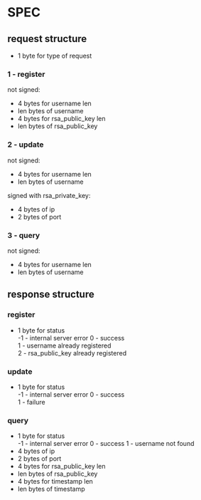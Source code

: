 # SPEC

## request structure

- 1 byte for type of request

### 1 - register

not signed:

- 4 bytes for username len
- len bytes of username
- 4 bytes for rsa_public_key len  
- len bytes of rsa_public_key  

### 2 - update

not signed:

- 4 bytes for username len
- len bytes of username

signed with rsa_private_key:

- 4 bytes of ip
- 2 bytes of port

### 3 - query

not signed:

- 4 bytes for username len
- len bytes of username

## response structure

### register

- 1 byte for status  
-1 - internal server error
0 - success  
1 - username already registered  
2 - rsa_public_key already registered

### update

- 1 byte for status  
-1 - internal server error
0 - success  
1 - failure

### query

- 1 byte for status  
-1 - internal server error
0 - success
1 - username not found
- 4 bytes of ip
- 2 bytes of port
- 4 bytes for rsa_public_key len
- len bytes of rsa_public_key
- 4 bytes for timestamp len
- len bytes of timestamp

